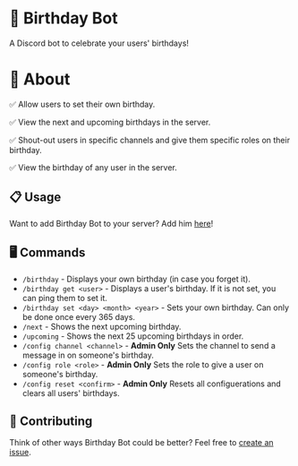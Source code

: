 # 🎂 Birthday Bot
A Discord bot to celebrate your users' birthdays!

# 🤔 About

✅ Allow users to set their own birthday.

✅ View the next and upcoming birthdays in the server.

✅ Shout-out users in specific channels and give them specific roles on their birthday.

✅ View the birthday of any user in the server.

## 📋 Usage

Want to add Birthday Bot to your server? Add him [here](https://discord.com/api/oauth2/authorize?client_id=966342203578400768&permissions=412585609280&scope=bot%20applications.commands)!

## 🖥️ Commands

- `/birthday` - Displays your own birthday (in case you forget it).
- `/birthday get <user>` - Displays a user's birthday. If it is not set, you can ping them to set it.
- `/birthday set <day> <month> <year>` - Sets your own birthday. Can only be done once every 365 days.
- `/next` - Shows the next upcoming birthday.
- `/upcoming` - Shows the next 25 upcoming birthdays in order.
- `/config channel <channel>` - **Admin Only** Sets the channel to send a message in on someone's birthday.
- `/config role <role>` - **Admin Only** Sets the role to give a user on someone's birthday.
- `/config reset <confirm>` - **Admin Only** Resets all configuerations and clears all users' birthdays.

## 🙏 Contributing

Think of other ways Birthday Bot could be better? Feel free to [create an issue](https://github.com/ngregrichardson/birthday-bot/issues).
